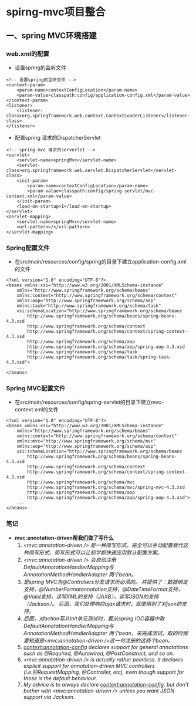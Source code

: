 # spirng-mvc项目整合
## 一、spring MVC环境搭建
### web.xml的配置
* 设置spring的监听文件
>
	<!-- 设置spring的监听文件 -->
	<context-param>
		<param-name>contextConfigLocation</param-name>
		<param-value>classpath:config/application-config.xml</param-value>
	</context-param>
	<listener>
		<listener-class>org.springframework.web.context.ContextLoaderListener</listener-class>
	</listener>

* 配置spring 请求的DispatcherServlet
>
	<!-- spring mvc 请求的serverlet -->
	<servlet>
		<servlet-name>springMvc</servlet-name>
		<servlet-class>org.springframework.web.servlet.DispatcherServlet</servlet-class>
		<init-param>
			<param-name>contextConfigLocation</param-name>
			<param-value>classpath:config/spring-servlet/mvc-context.xml</param-value>
		</init-param>
		<load-on-startup>1</load-on-startup>
	</servlet>
	<servlet-mapping>
		<servlet-name>springMvc</servlet-name>
		<url-pattern>/</url-pattern>
	</servlet-mapping>

### Spring配置文件
* 在src/main/resources/config/spring的目录下建立application-config.xml的文件
>
	<?xml version="1.0" encoding="UTF-8"?>
	<beans xmlns:xsi="http://www.w3.org/2001/XMLSchema-instance"
		xmlns="http://www.springframework.org/schema/beans" 
		xmlns:context="http://www.springframework.org/schema/context"
		xmlns:aop="http://www.springframework.org/schema/aop"
		xmlns:task="http://www.springframework.org/schema/task"
		xsi:schemaLocation="http://www.springframework.org/schema/beans
			http://www.springframework.org/schema/beans/spring-beans-4.3.xsd
			http://www.springframework.org/schema/context 
		   	http://www.springframework.org/schema/context/spring-context-4.3.xsd
		   	http://www.springframework.org/schema/aop
	        http://www.springframework.org/schema/aop/spring-aop-4.3.xsd
	        http://www.springframework.org/schema/task
	        http://www.springframework.org/schema/task/spring-task-4.3.xsd">
		...
	</beans>

### Spring MVC配置文件
* 在src/main/resources/config/spring-servlet的目录下建立mvc-context.xml的文件
>
	<?xml version="1.0" encoding="UTF-8"?>
	<beans xmlns:xsi="http://www.w3.org/2001/XMLSchema-instance"
		xmlns="http://www.springframework.org/schema/beans" 
		xmlns:context="http://www.springframework.org/schema/context"
		xmlns:mvc="http://www.springframework.org/schema/mvc"
		xmlns:aop="http://www.springframework.org/schema/aop"
		xsi:schemaLocation="http://www.springframework.org/schema/beans
			http://www.springframework.org/schema/beans/spring-beans-4.3.xsd
			http://www.springframework.org/schema/context 
		   	http://www.springframework.org/schema/context/spring-context-4.3.xsd
		   	http://www.springframework.org/schema/mvc
		   	http://www.springframework.org/schema/mvc/spring-mvc-4.3.xsd
		   	http://www.springframework.org/schema/aop
	        http://www.springframework.org/schema/aop/spring-aop-4.3.xsd">
		...
	</beans>
### 笔记
* **mvc:annotation-driven帮我们做了写什么**
	1. _<mvc:annotation-driven /> 是一种简写形式，完全可以手动配置替代这种简写形式，简写形式可以让初学都快速应用默认配置方案。_
	2. _<mvc:annotation-driven /> 会自动注册DefaultAnnotationHandlerMapping与AnnotationMethodHandlerAdapter 两个bean。_
	3. _是spring MVC为@Controllers分发请求所必须的。 并提供了：数据绑定支持，@NumberFormatannotation支持，@DateTimeFormat支持，@Valid支持，读写XML的支持（JAXB），读写JSON的支持（Jackson）。 后面，我们处理响应ajax请求时，就使用到了对json的支持。_
	4. _后面，对action写JUnit单元测试时，要从spring IOC容器中取DefaultAnnotationHandlerMapping与AnnotationMethodHandlerAdapter 两个bean，来完成测试，取的时候要知道是<mvc:annotation-driven />这一句注册的这两个bean。_
	5. _<context:annotation-config> declares support for general annotations such as @Required, @Autowired, @PostConstruct, and so on._
	6. _<mvc:annotation-driven /> is actually rather pointless. It declares explicit support for annotation-driven MVC controllers (i.e.@RequestMapping, @Controller, etc), even though support for those is the default behaviour._
	7. _My advice is to always declare <context:annotation-config>, but don't bother with <mvc:annotation-driven /> unless you want JSON support via Jackson._
